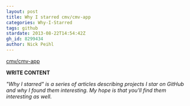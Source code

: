 ```yaml
---
layout: post
title: Why I starred cmv/cmv-app
categories: Why-I-Starred
tags: github
stardate: 2013-08-22T14:54:42Z
gh_id: 8299434
author: Nick Peihl
---
```


[cmv/cmv-app](star.repo.html_url)

**WRITE CONTENT**

*"Why I starred" is a series of articles describing projects I star on GitHub and why I found them interesting. My hope is that you'll find them interesting as well.*

